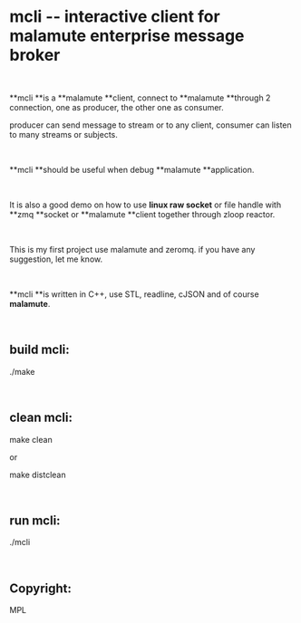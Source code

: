 mcli -- interactive client for malamute enterprise message broker
=================================================================

 

**mcli **is a **malamute **client, connect to **malamute **through 2 connection,
one as producer, the other one as consumer.

producer can send message to stream or to any client, consumer can listen to
many streams or subjects.

 

**mcli **should be useful when debug **malamute **application.

 

It is also a good demo on how to use **linux raw socket** or file handle with
**zmq **socket or **malamute **client together through zloop reactor.

 

This is my first project use malamute and zeromq.  if you have any suggestion,
let me know.

 

**mcli **is written in C++, use STL, readline, cJSON and of course **malamute**.

 

build mcli:
-----------

./make

 

clean mcli:
-----------

make clean

or

make distclean

 

run mcli:
---------

./mcli

 

Copyright: 
-----------

MPL

 

 

 
